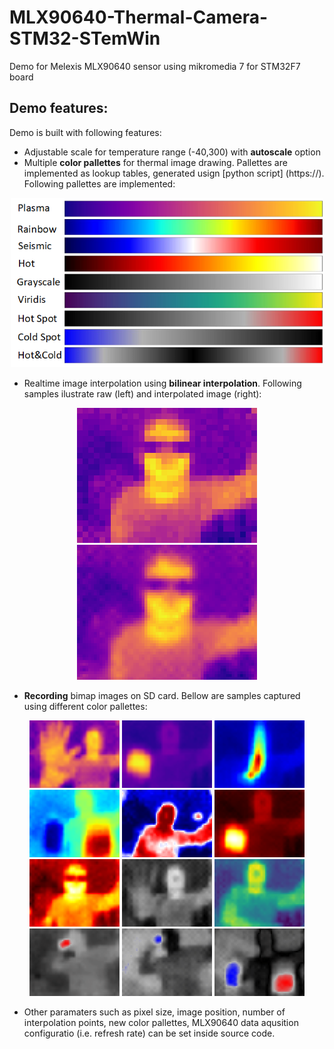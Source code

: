 # MLX90640-Thermal-Camera-STM32-STemWin
 Demo for Melexis MLX90640 sensor using mikromedia 7 for STM32F7 board
## Demo features:
Demo is built with following features:
- Adjustable scale for temperature range (-40,300) with **autoscale** option
- Multiple **color pallettes** for thermal image drawing. Pallettes are implemented as lookup tables, generated usign [python script] (https://). Following pallettes are implemented:

<p align="center">
<img src="https://github.com/OptoLAB/MLX90640-Thermal-Camera-STM32-STemWin/blob/main/pallette/pallettes.png" width="500"/>
</p>

- Realtime image interpolation using **bilinear interpolation**. Following samples ilustrate raw (left) and interpolated image (right):

<p align="center">
<img src="https://github.com/OptoLAB/MLX90640-Thermal-Camera-STM32-STemWin/blob/main/interpolation%20samples/IMG1.BMP" width="288"/>
<img src="https://github.com/OptoLAB/MLX90640-Thermal-Camera-STM32-STemWin/blob/main/interpolation%20samples/IMG0.BMP" width="288"/>
</p>

- **Recording** bimap images on SD card. Bellow are samples captured using different color pallettes:

<p align="center">
<img src="https://github.com/OptoLAB/MLX90640-Thermal-Camera-STM32-STemWin/blob/main/samples/IMG0.BMP" width="144"/>
<img src="https://github.com/OptoLAB/MLX90640-Thermal-Camera-STM32-STemWin/blob/main/samples/IMG1.BMP" width="144"/>
<img src="https://github.com/OptoLAB/MLX90640-Thermal-Camera-STM32-STemWin/blob/main/samples/IMG2.BMP" width="144"/>
<img src="https://github.com/OptoLAB/MLX90640-Thermal-Camera-STM32-STemWin/blob/main/samples/IMG3.BMP" width="144"/>
<img src="https://github.com/OptoLAB/MLX90640-Thermal-Camera-STM32-STemWin/blob/main/samples/IMG4.BMP" width="144"/>
<img src="https://github.com/OptoLAB/MLX90640-Thermal-Camera-STM32-STemWin/blob/main/samples/IMG5.BMP" width="144"/>
<img src="https://github.com/OptoLAB/MLX90640-Thermal-Camera-STM32-STemWin/blob/main/samples/IMG6.BMP" width="144"/>
<img src="https://github.com/OptoLAB/MLX90640-Thermal-Camera-STM32-STemWin/blob/main/samples/IMG7.BMP" width="144"/>
<img src="https://github.com/OptoLAB/MLX90640-Thermal-Camera-STM32-STemWin/blob/main/samples/IMG8.BMP" width="144"/>
<img src="https://github.com/OptoLAB/MLX90640-Thermal-Camera-STM32-STemWin/blob/main/samples/IMG9.BMP" width="144"/>
<img src="https://github.com/OptoLAB/MLX90640-Thermal-Camera-STM32-STemWin/blob/main/samples/IMG10.BMP" width="144"/>
<img src="https://github.com/OptoLAB/MLX90640-Thermal-Camera-STM32-STemWin/blob/main/samples/IMG11.BMP" width="144"/>
</p>

- Other paramaters such as pixel size, image position, number of interpolation points, new color pallettes, MLX90640 data aqusition configuratio (i.e. refresh rate) can be set inside source code.
